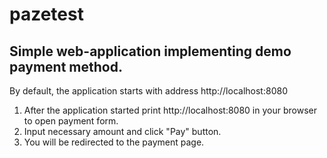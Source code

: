 # pazetest

## Simple web-application implementing demo payment method.

By default, the application starts with address http://localhost:8080

1. After the application started print http://localhost:8080 in your browser to open payment form.
2. Input necessary amount and click "Pay" button.
3. You will be redirected to the payment page.